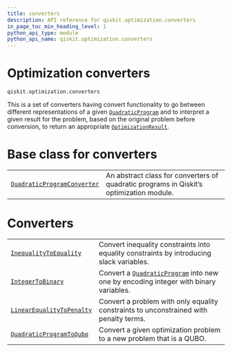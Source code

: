 ```yaml
---
title: converters
description: API reference for qiskit.optimization.converters
in_page_toc_min_heading_level: 1
python_api_type: module
python_api_name: qiskit.optimization.converters
---
```


<span id="module-qiskit.optimization.converters" />

<span id="qiskit-optimization-converters" />

# Optimization converters

<span id="module-qiskit.optimization.converters" />

`qiskit.optimization.converters`

This is a set of converters having convert functionality to go between different representations of a given [`QuadraticProgram`](qiskit.optimization.problems.QuadraticProgram "qiskit.optimization.problems.QuadraticProgram") and to interpret a given result for the problem, based on the original problem before conversion, to return an appropriate [`OptimizationResult`](qiskit.optimization.algorithms.OptimizationResult "qiskit.optimization.algorithms.OptimizationResult").

# Base class for converters

|                                                                                                                                                    |                                                                                         |
| -------------------------------------------------------------------------------------------------------------------------------------------------- | --------------------------------------------------------------------------------------- |
| [`QuadraticProgramConverter`](qiskit.optimization.converters.QuadraticProgramConverter "qiskit.optimization.converters.QuadraticProgramConverter") | An abstract class for converters of quadratic programs in Qiskit’s optimization module. |

# Converters

|                                                                                                                                              |                                                                                                                                                                                       |
| -------------------------------------------------------------------------------------------------------------------------------------------- | ------------------------------------------------------------------------------------------------------------------------------------------------------------------------------------- |
| [`InequalityToEquality`](qiskit.optimization.converters.InequalityToEquality "qiskit.optimization.converters.InequalityToEquality")          | Convert inequality constraints into equality constraints by introducing slack variables.                                                                                              |
| [`IntegerToBinary`](qiskit.optimization.converters.IntegerToBinary "qiskit.optimization.converters.IntegerToBinary")                         | Convert a [`QuadraticProgram`](qiskit.optimization.problems.QuadraticProgram "qiskit.optimization.problems.QuadraticProgram") into new one by encoding integer with binary variables. |
| [`LinearEqualityToPenalty`](qiskit.optimization.converters.LinearEqualityToPenalty "qiskit.optimization.converters.LinearEqualityToPenalty") | Convert a problem with only equality constraints to unconstrained with penalty terms.                                                                                                 |
| [`QuadraticProgramToQubo`](qiskit.optimization.converters.QuadraticProgramToQubo "qiskit.optimization.converters.QuadraticProgramToQubo")    | Convert a given optimization problem to a new problem that is a QUBO.                                                                                                                 |

